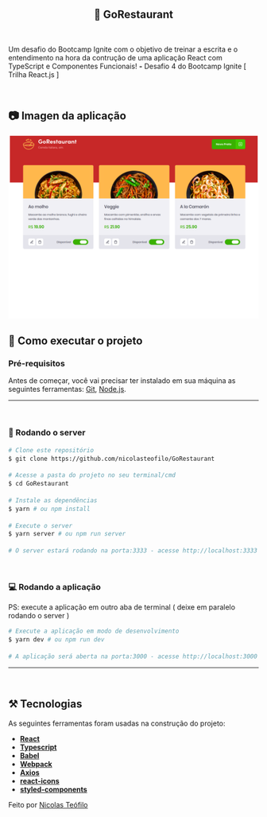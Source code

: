 <h2 align="center">
🍕 GoRestaurant
</h2>


<br>

<p align="center" >

Um desafio do Bootcamp Ignite com o objetivo de treinar a escrita e o entendimento na hora da contrução de uma aplicação React com TypeScript e Componentes Funcionais! **-**  Desafio 4 do Bootcamp Ignite [ Trilha React.js ] 
</p>
<br>

## 📷 Imagen da aplicação

![Untitled](.github/Untitled.png)

## 🚀 Como executar o projeto

### Pré-requisitos

Antes de começar, você vai precisar ter instalado em sua máquina as seguintes ferramentas: [Git](https://git-scm.com), [Node.js](https://nodejs.org/en/).

---
<br>

### 🧭 Rodando o server

```bash
# Clone este repositório
$ git clone https://github.com/nicolasteofilo/GoRestaurant

# Acesse a pasta do projeto no seu terminal/cmd
$ cd GoRestaurant

# Instale as dependências
$ yarn # ou npm install

# Execute o server
$ yarn server # ou npm run server

# O server estará rodando na porta:3333 - acesse http://localhost:3333
```

<br>

### 💻 Rodando a aplicação

PS: execute a aplicação em outro aba de terminal ( deixe em paralelo rodando o server )

```bash
# Execute a aplicação em modo de desenvolvimento
$ yarn dev # ou npm run dev

# A aplicação será aberta na porta:3000 - acesse http://localhost:3000
```

---

<br>

## ⚒️ **Tecnologias**

As seguintes ferramentas foram usadas na construção do projeto:

- **[React](https://reactjs.org/)**
- **[Typescript](https://www.typescriptlang.org/)**
- **[Babel](https://babeljs.io/)**
- **[Webpack](https://webpack.js.org/)**
- **[Axios](https://github.com/axios/axios)**
- **[react-icons](https://react-icons.github.io/react-icons/)**
- **[styled-components](https://styled-components.com/)**

Feito por [Nicolas Teófilo](https://linkedin.com/in/nicolasteofilo)
